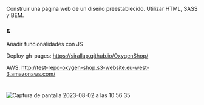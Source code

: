 Construir una página web de un diseño preestablecido. Utilizar HTML, SASS y BEM. 

### &

Añadir funcionalidades con JS

Deploy gh-pages: https://sirallap.github.io/OxygenShop/

AWS: http://test-repo-oxygen-shop.s3-website.eu-west-3.amazonaws.com/

#

 ![Captura de pantalla 2023-08-02 a las 10 56 35](https://github.com/SirAllap/modulo1/assets/53468881/4cb48513-b48e-4ea2-9fd3-d157592054f7)
